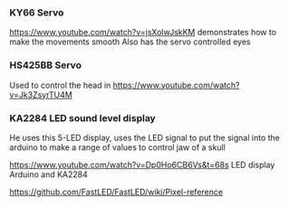 
### KY66 Servo 
https://www.youtube.com/watch?v=jsXolwJskKM demonstrates how to make the movements smooth
Also has the servo controlled eyes 


### HS425BB Servo
Used to control the head in https://www.youtube.com/watch?v=Jk3ZsyrTU4M

### KA2284 LED sound level display

He uses this 5-LED display, uses the LED signal to put the signal into the arduino to make a range of values to control 
jaw of a skull
 	
https://www.youtube.com/watch?v=Dp0Ho6CB6Vs&t=68s
LED display 
 Arduino and KA2284

https://github.com/FastLED/FastLED/wiki/Pixel-reference


